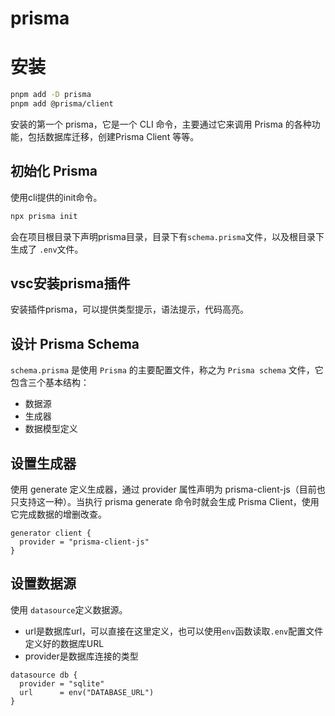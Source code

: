 # prisma

# 安装

```sh
pnpm add -D prisma
pnpm add @prisma/client
```

安装的第一个 prisma，它是一个 CLI 命令，主要通过它来调用 Prisma 的各种功能，包括数据库迁移，创建Prisma Client 等等。

## 初始化 Prisma

使用cli提供的init命令。

```sh
npx prisma init
```

会在项目根目录下声明prisma目录，目录下有`schema.prisma`文件，以及根目录下生成了 `.env`文件。

## vsc安装prisma插件

安装插件prisma，可以提供类型提示，语法提示，代码高亮。

## 设计 Prisma Schema

`schema.prisma` 是使用 `Prisma` 的主要配置文件，称之为 `Prisma schema` 文件，它包含三个基本结构：

- 数据源
- 生成器
- 数据模型定义

## 设置生成器

使用 generate 定义生成器，通过 provider 属性声明为 prisma-client-js（目前也只支持这一种）。当执行 prisma generate 命令时就会生成 Prisma Client，使用它完成数据的增删改查。

```prisma
generator client {
  provider = "prisma-client-js"
}
```

## 设置数据源

使用 `datasource`定义数据源。

- url是数据库url，可以直接在这里定义，也可以使用`env`函数读取`.env`配置文件定义好的数据库URL
- provider是数据库连接的类型

```prisma
datasource db {
  provider = "sqlite"
  url      = env("DATABASE_URL")
}
```
